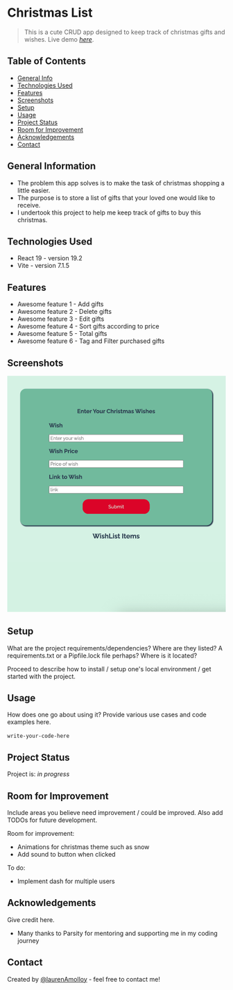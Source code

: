 # Christmas List
> This is a cute CRUD app designed to keep track of christmas gifts and wishes.
> Live demo [_here_](https://christmas-list-jndl.onrender.com/). <!-- If you have the project hosted somewhere, include the link here. -->

## Table of Contents
* [General Info](#general-information)
* [Technologies Used](#technologies-used)
* [Features](#features)
* [Screenshots](#screenshots)
* [Setup](#setup)
* [Usage](#usage)
* [Project Status](#project-status)
* [Room for Improvement](#room-for-improvement)
* [Acknowledgements](#acknowledgements)
* [Contact](#contact)
<!-- * [License](#license) -->


## General Information
- The problem this app solves is to make the task of christmas shopping a little easier.
- The purpose is to store a list of gifts that your loved one would like to receive.
- I undertook this project to help me keep track of gifts to buy this christmas. 


## Technologies Used
- React 19 - version 19.2
- Vite - version 7.1.5



## Features

- Awesome feature 1 - Add gifts
- Awesome feature 2 - Delete gifts
- Awesome feature 3 - Edit gifts
- Awesome feature 4 - Sort gifts according to price
- Awesome feature 5 - Total gifts
- Awesome feature 6 - Tag and Filter purchased gifts


## Screenshots
![Example screenshot](./app-preview.png)
<!-- If you have screenshots you'd like to share, include them here. -->


## Setup
What are the project requirements/dependencies? Where are they listed? A requirements.txt or a Pipfile.lock file perhaps? Where is it located?

Proceed to describe how to install / setup one's local environment / get started with the project.


## Usage
How does one go about using it?
Provide various use cases and code examples here.

`write-your-code-here`


## Project Status
Project is: _in progress_ 


## Room for Improvement
Include areas you believe need improvement / could be improved. Also add TODOs for future development.

Room for improvement:
- Animations for christmas theme such as snow
- Add sound to button when clicked

To do:
- Implement dash for multiple users


## Acknowledgements
Give credit here.
- Many thanks to Parsity for mentoring and supporting me in my coding journey


## Contact
Created by [@laurenAmolloy](https://www.linkedin.com/in/lauren-a-molloy/) - feel free to contact me!


<!-- Optional -->
<!-- ## License -->
<!-- This project is open source and available under the [... License](). -->

<!-- You don't have to include all sections - just the one's relevant to your project -->
